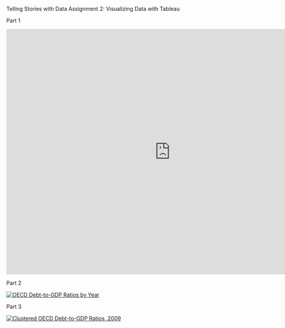 Telling Stories with Data Assignment 2: Visualizing Data with Tableau

Part 1

<iframe src="https://data.oecd.org/chart/7kq3" width="860" height="645" style="border: 0" mozallowfullscreen="true" webkitallowfullscreen="true" allowfullscreen="true"><a href="https://data.oecd.org/chart/7kq3" target="_blank">OECD Chart: General government debt, Total, % of GDP, Annual, 2022</a></iframe>

Part 2

<div class='tableauPlaceholder' id='viz1706558694664' style='position: relative'><noscript><a href='#'><img alt='OECD Debt-to-GDP Ratios by Year ' src='https:&#47;&#47;public.tableau.com&#47;static&#47;images&#47;ts&#47;tswd_assignment1&#47;OECDDebt-to-GDPRatiosbyYear&#47;1_rss.png' style='border: none' /></a></noscript><object class='tableauViz'  style='display:none;'><param name='host_url' value='https%3A%2F%2Fpublic.tableau.com%2F' /> <param name='embed_code_version' value='3' /> <param name='site_root' value='' /><param name='name' value='tswd_assignment1&#47;OECDDebt-to-GDPRatiosbyYear' /><param name='tabs' value='no' /><param name='toolbar' value='yes' /><param name='static_image' value='https:&#47;&#47;public.tableau.com&#47;static&#47;images&#47;ts&#47;tswd_assignment1&#47;OECDDebt-to-GDPRatiosbyYear&#47;1.png' /> <param name='animate_transition' value='yes' /><param name='display_static_image' value='yes' /><param name='display_spinner' value='yes' /><param name='display_overlay' value='yes' /><param name='display_count' value='yes' /><param name='language' value='en-US' /></object></div>                <script type='text/javascript'>                    
  var divElement = document.getElementById('viz1706558694664');                    
  var vizElement = divElement.getElementsByTagName('object')[0];                    
  vizElement.style.width='90%';vizElement.style.height=(divElement.offsetWidth*0.75)+'px';                    
  var scriptElement = document.createElement('script');                    
  scriptElement.src = 'https://public.tableau.com/javascripts/api/viz_v1.js';                    
  vizElement.parentNode.insertBefore(scriptElement, vizElement);                
</script>

Part 3
<div class='tableauPlaceholder' id='viz1706558738665' style='position: relative'><noscript><a href='#'><img alt='Clustered OECD Debt-to-GDP Ratios, 2009 ' src='https:&#47;&#47;public.tableau.com&#47;static&#47;images&#47;ts&#47;tswd_assignment1&#47;ClusteredOECDDebt-to-GDPRatios2009&#47;1_rss.png' style='border: none' /></a></noscript><object class='tableauViz'  style='display:none;'><param name='host_url' value='https%3A%2F%2Fpublic.tableau.com%2F' /> <param name='embed_code_version' value='3' /> <param name='site_root' value='' /><param name='name' value='tswd_assignment1&#47;ClusteredOECDDebt-to-GDPRatios2009' /><param name='tabs' value='no' /><param name='toolbar' value='yes' /><param name='static_image' value='https:&#47;&#47;public.tableau.com&#47;static&#47;images&#47;ts&#47;tswd_assignment1&#47;ClusteredOECDDebt-to-GDPRatios2009&#47;1.png' /> <param name='animate_transition' value='yes' /><param name='display_static_image' value='yes' /><param name='display_spinner' value='yes' /><param name='display_overlay' value='yes' /><param name='display_count' value='yes' /><param name='language' value='en-US' /><param name='filter' value='publish=yes' /></object></div>
<script type='text/javascript'>
  var divElement = document.getElementById('viz1706558738665');                    
  var vizElement = divElement.getElementsByTagName('object')[0];                    
  vizElement.style.width='100%';vizElement.style.height=(divElement.offsetWidth*0.75)+'px';                    
  var scriptElement = document.createElement('script');                    
  scriptElement.src = 'https://public.tableau.com/javascripts/api/viz_v1.js';                    
  vizElement.parentNode.insertBefore(scriptElement, vizElement);                
</script>
